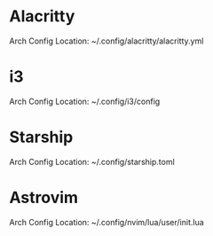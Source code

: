 # Alacritty

Arch Config Location: ~/.config/alacritty/alacritty.yml

# i3

Arch Config Location: ~/.config/i3/config

# Starship

Arch Config Location: ~/.config/starship.toml

# Astrovim

Arch Config Location: ~/.config/nvim/lua/user/init.lua
